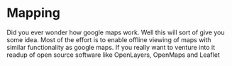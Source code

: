 # Mapping
   Did you ever wonder how google maps work. Well this will sort of give you some idea. Most of the effort is to
   enable offline viewing of maps with similar functionality as google maps. If you really want to venture into it
   readup of open source software like OpenLayers, OpenMaps and Leaflet
